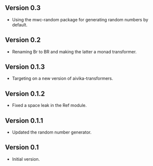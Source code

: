 
Version 0.3
-----

* Using the mwc-random package for generating random numbers by default.


Version 0.2
-----

* Renaming Br to BR and making the latter a monad transformer.

Version 0.1.3
-----

* Targeting on a new version of aivika-transformers.

Version 0.1.2
-----

* Fixed a space leak in the Ref module.


Version 0.1.1
-----

* Updated the random number generator.


Version 0.1
-----

* Initial version.
